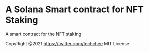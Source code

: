 # A Solana Smart contract for NFT Staking
A smart contract for the NFT staking 

CopyRight @2021 https://twitter.com/techchee MIT License
